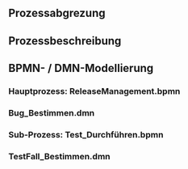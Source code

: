 ## Prozessabgrezung
## Prozessbeschreibung
## BPMN- / DMN-Modellierung
### Hauptprozess: ReleaseManagement.bpmn
### Bug_Bestimmen.dmn
### Sub-Prozess: Test_Durchführen.bpmn
### TestFall_Bestimmen.dmn
